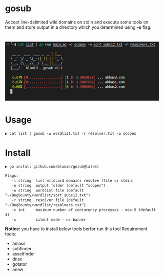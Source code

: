 # gosub

Accept line-delimited wild domains on stdin and execute some tools on them and store output in a directory which you determined using **-o** flag.

<h1 align="left">
  <img src="static/gosub_run_v1.1.PNG" alt="dnsx" width="700px"></a>
  <br>
</h1>

# Usage

```
▶ cat list | gosub -w wordlist.txt -r resolver.txt -o scopes
```

# Install

```
▶ go install github.com/blumid/gosub@latest
```

```console
Flags:
   -l string  list wildcard domains resolve (file or stdin)
   -o string  output folder (default "scopes")
   -w string  wordlist file (default "~/BugBounty/wordlist/sort_subs12.txt")
   -r string  resolver file (default "~/BugBounty/wordlist/resolvers.txt")
   -c int     maximum number of concurency processes - max:5 (default 3)
   -s         silent mode - no banner

```


**Notice:** you have to install below tools berfor run this tool
Requirement tools:
* amass
* subfinder
* assetfinder
* dnsx
* gotator
* anew



